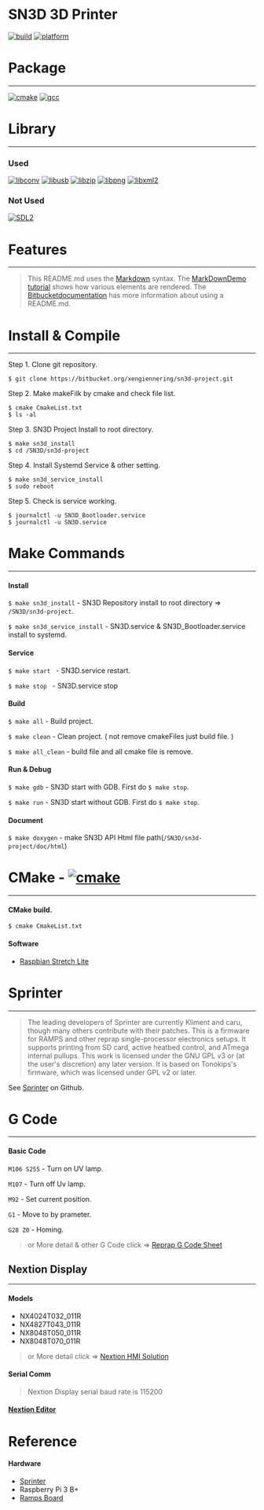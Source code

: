 
# SN3D 3D Printer


[![build](https://img.shields.io/badge/build-passing-brightgreen.svg)](https://bitbucket.org/xengiennering/sn3d-project)  [![platform](https://img.shields.io/badge/platform-linux-lightgrey.svg)]()

# Package
---
[![cmake](https://img.shields.io/badge/cmake-2.6-green.svg)](https://cmake.org/) [![gcc](https://img.shields.io/badge/gcc-6.3.0-green.svg)](https://gcc.gnu.org/)


# Library
---

### Used
 [![libconv](https://img.shields.io/badge/libiconv-1.15-green.svg)](https://github.com/roboticslibrary/libiconv) [![libusb](https://img.shields.io/badge/libusb-1.0.22-green.svg)](https://libusb.info/) [![libzip](https://img.shields.io/badge/libzip-1.5.1-green.svg)](https://libzip.org/) [![libpng](https://img.shields.io/badge/libpng-1.6.28-green.svg)](http://www.libpng.org/pub/png/libpng.html) [![libxml2](https://img.shields.io/badge/libxml2-2.9.7-green.svg)](http://www.xmlsoft.org/index.html)

### Not Used
[![SDL2](https://img.shields.io/badge/SDL2-2.0.8-green.svg)](https://www.libsdl.org/download-2.0.php)

# Features
---

>This README.md uses the [Markdown](http://daringfireball.net/projects/markdown/) syntax. The [MarkDownDemo tutorial](https://bitbucket.org/tutorials/markdowndemo) shows how various elements are rendered. The [Bitbucketdocumentation](https://confluence.atlassian.com/bitbucket/readme-content-221449772.html) has more information about using a README.md.


# Install & Compile
---
Step 1. Clone git repository.
```
$ git clone https://bitbucket.org/xengiennering/sn3d-project.git
```
Step 2. Make makeFilk by cmake and check file list.
```
$ cmake CmakeList.txt
$ ls -al
```
Step 3. SN3D Project Install to root directory.
```
$ make sn3d_install
$ cd /SN3D/sn3d-project
```

Step 4. Install Systemd Service & other setting.
```
$ make sn3d_service_install
$ sudo reboot
```
Step 5. Check is service working.
```
$ journalctl -u SN3D_Bootloader.service
$ journalctl -u SN3D.service
```

# Make Commands
---
#### Install 
`$ make sn3d_install` - SN3D Repository install to root directory => `/SN3D/sn3d-project`.

`$ make sn3d_service_install` - SN3D.service & SN3D_Bootloader.service install to systemd.

#### Service
`$ make start ` - SN3D.service restart.

`$ make stop ` - SN3D.service stop 

#### Build
`$ make all` - Build project.

`$ make clean` - Clean project. ( not remove cmakeFiles just build file. )

`$ make all_clean` - build file and all cmake file is remove. 

#### Run & Debug
`$ make gdb` - SN3D start with GDB. First do `$ make stop`.

`$ make run` - SN3D start without GDB. First do `$ make stop`.

#### Document
`$ make doxygen` - make SN3D API Html file path(`/SN3D/sn3d-project/doc/html`)

# CMake   - [![cmake](https://img.shields.io/badge/cmake-2.6-green.svg)](https://cmake.org/)
---
#### CMake build.
```
$ cmake CmakeList.txt
```
#### Software
- [Raspbian Stretch Lite](https://www.raspberrypi.org/downloads/raspbian/)

# Sprinter
---
> The leading developers of Sprinter are currently Kliment and caru, though many others contribute with their patches. This is a firmware for RAMPS and other reprap single-processor electronics setups. It supports printing from SD card, active heatbed control, and ATmega internal pullups. This work is licensed under the GNU GPL v3 or (at the user's discretion) any later version. It is based on Tonokips's firmware, which was licensed under GPL v2 or later.

See [Sprinter](https://github.com/kliment/Sprinter) on Github.

# G Code
---
#### Basic Code
`M106 S255` - Turn on UV lamp.

`M107`      - Turn off Uv lamp.

`M92`       - Set current position.

`G1`        - Move to by prameter.

`G28 Z0`    - Homing.

> or More detail & other G Code click  =>  [Reprap G Code Sheet](https://reprap.org/wiki/G-code) 


## Nextion Display
---
#### Models
- NX4024T032_011R
- NX4827T043_011R
- NX8048T050_011R
- NX8048T070_011R
> or More detail click => [Nextion HMI Solution](https://www.itead.cc/wiki/Nextion_HMI_Solution) 
#### Serial Comm
> Nextion Display serial baud rate is 115200

#### [Nextion Editor](https://nextion.itead.cc/resources/download/nextion-editor/)

# Reference
#### Hardware
- [Sprinter](https://github.com/kliment/Sprinter)
- Raspberry Pi 3 B+
- [Ramps Board](https://reprap.org/wiki/RAMPS_1.4) 
